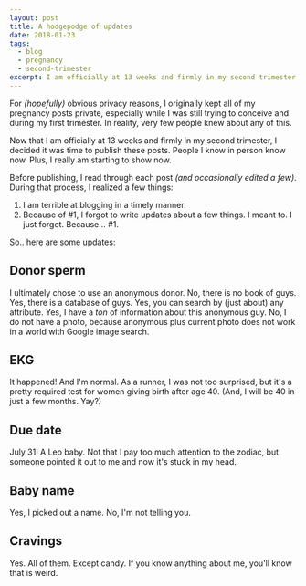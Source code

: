 ```yaml
---
layout: post
title: A hodgepodge of updates
date: 2018-01-23
tags:
  - blog
  - pregnancy
  - second-trimester
excerpt: I am officially at 13 weeks and firmly in my second trimester.
---
```


For _(hopefully)_ obvious privacy reasons, I originally kept all of my pregnancy posts private, especially while I was still trying to conceive and during my first trimester. In reality, very few people knew about any of this.

Now that I am officially at 13 weeks and firmly in my second trimester, I decided it was time to publish these posts. People I know in person know now. Plus, I really am starting to show now.

Before publishing, I read through each post _(and occasionally edited a few)_. During that process, I realized a few things:

1. I am terrible at blogging in a timely manner.
1. Because of #1, I forgot to write updates about a few things. I meant to. I just forgot. Because... #1.

So.. here are some updates:

## Donor sperm

I ultimately chose to use an anonymous donor. No, there is no book of guys. Yes, there is a database of guys. Yes, you can search by (just about) any attribute. Yes, I have a _ton_ of information about this anonymous guy. No, I do not have a photo, because anonymous plus current photo does not work in a world with Google image search.

## EKG

It happened! And I'm normal. As a runner, I was not too surprised, but it's a pretty required test for women giving birth after age 40. (And, I will be 40 in just a few months. Yay?)

## Due date

July 31! A Leo baby. Not that I pay too much attention to the zodiac, but someone pointed it out to me and now it's stuck in my head.

## Baby name

Yes, I picked out a name. No, I'm not telling you.

## Cravings

Yes. All of them. Except candy. If you know anything about me, you'll know that is weird.
